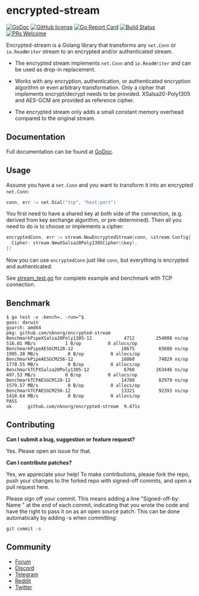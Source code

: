 # encrypted-stream

[![GoDoc](https://godoc.org/github.com/nknorg/encrypted-stream?status.svg)](https://godoc.org/github.com/nknorg/encrypted-stream)
[![GitHub
license](https://img.shields.io/badge/license-Apache%202.0-blue.svg)](LICENSE)
[![Go Report
Card](https://goreportcard.com/badge/github.com/nknorg/encrypted-stream)](https://goreportcard.com/report/github.com/nknorg/encrypted-stream)
[![Build
Status](https://travis-ci.org/nknorg/encrypted-stream.svg?branch=master)](https://travis-ci.org/nknorg/encrypted-stream)
[![PRs
Welcome](https://img.shields.io/badge/PRs-welcome-brightgreen.svg)](#contributing)

Encrypted-stream is a Golang library that transforms any `net.Conn` or
`io.ReadWriter` stream to an encrypted and/or authenticated stream.

- The encrypted stream implements `net.Conn` and `io.ReadWriter` and can be used
  as drop-in replacement.

- Works with any encryption, authentication, or authenticated encryption
  algorithm or even arbitrary transformation. Only a cipher that implements
  encrypt/decrypt needs to be provided. XSalsa20-Poly1305 and AES-GCM are
  provided as reference cipher.

- The encrypted stream only adds a small constant memory overhead compared to
  the original stream.

## Documentation

Full documentation can be found at
[GoDoc](https://godoc.org/github.com/nknorg/encrypted-stream).

## Usage

Assume you have a `net.Conn` and you want to transform it into an encrypted
`net.Conn`:

```go
conn, err := net.Dial("tcp", "host:port")
```

You first need to have a shared key at both side of the connection, (e.g.
derived from  key exchange algorithm, or pre-determined). Then all you
need to do is to choose or implements a cipher:

```go
encryptedConn, err := stream.NewEncryptedStream(conn, &stream.Config{
  Cipher: stream.NewXSalsa20Poly1305Cipher(&key),
})
```

Now you can use `encryptedConn` just like `conn`, but everything is encrypted
and authenticated.

See [stream_test.go](stream_test.go) for complete example and benchmark with TCP
connection.

## Benchmark

```
$ go test -v -bench=. -run=^$
goos: darwin
goarch: amd64
pkg: github.com/nknorg/encrypted-stream
BenchmarkPipeXSalsa20Poly1305-12    	    4712	    254008 ns/op	 516.01 MB/s	       1 B/op	       0 allocs/op
BenchmarkPipeAESGCM128-12           	   18675	     65688 ns/op	1995.38 MB/s	       0 B/op	       0 allocs/op
BenchmarkPipeAESGCM256-12           	   16060	     74029 ns/op	1770.55 MB/s	       0 B/op	       0 allocs/op
BenchmarkTCPXSalsa20Poly1305-12     	    6760	    263446 ns/op	 497.53 MB/s	       0 B/op	       0 allocs/op
BenchmarkTCPAESGCM128-12            	   14780	     82979 ns/op	1579.57 MB/s	       0 B/op	       0 allocs/op
BenchmarkTCPAESGCM256-12            	   13321	     92393 ns/op	1418.64 MB/s	       0 B/op	       0 allocs/op
PASS
ok  	github.com/nknorg/encrypted-stream	9.471s
```

## Contributing

**Can I submit a bug, suggestion or feature request?**

Yes. Please open an issue for that.

**Can I contribute patches?**

Yes, we appreciate your help! To make contributions, please fork the repo, push
your changes to the forked repo with signed-off commits, and open a pull request
here.

Please sign off your commit. This means adding a line "Signed-off-by: Name
<email>" at the end of each commit, indicating that you wrote the code and have
the right to pass it on as an open source patch. This can be done automatically
by adding -s when committing:

```shell
git commit -s
```

## Community

- [Forum](https://forum.nkn.org/)
- [Discord](https://discord.gg/c7mTynX)
- [Telegram](https://t.me/nknorg)
- [Reddit](https://www.reddit.com/r/nknblockchain/)
- [Twitter](https://twitter.com/NKN_ORG)
